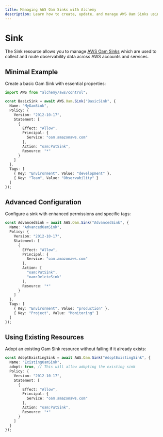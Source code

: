 ```yaml
---
title: Managing AWS Oam Sinks with Alchemy
description: Learn how to create, update, and manage AWS Oam Sinks using Alchemy Cloud Control.
---
```


# Sink

The Sink resource allows you to manage [AWS Oam Sinks](https://docs.aws.amazon.com/oam/latest/userguide/) which are used to collect and route observability data across AWS accounts and services.

## Minimal Example

Create a basic Oam Sink with essential properties:

```ts
import AWS from "alchemy/aws/control";

const BasicSink = await AWS.Oam.Sink("BasicSink", {
  Name: "MyOamSink",
  Policy: {
    Version: "2012-10-17",
    Statement: [
      {
        Effect: "Allow",
        Principal: {
          Service: "oam.amazonaws.com"
        },
        Action: "oam:PutSink",
        Resource: "*"
      }
    ]
  },
  Tags: [
    { Key: "Environment", Value: "development" },
    { Key: "Team", Value: "Observability" }
  ]
});
```

## Advanced Configuration

Configure a sink with enhanced permissions and specific tags:

```ts
const AdvancedSink = await AWS.Oam.Sink("AdvancedSink", {
  Name: "AdvancedOamSink",
  Policy: {
    Version: "2012-10-17",
    Statement: [
      {
        Effect: "Allow",
        Principal: {
          Service: "oam.amazonaws.com"
        },
        Action: [
          "oam:PutSink",
          "oam:DeleteSink"
        ],
        Resource: "*"
      }
    ]
  },
  Tags: [
    { Key: "Environment", Value: "production" },
    { Key: "Project", Value: "Monitoring" }
  ]
});
```

## Using Existing Resources

Adopt an existing Oam Sink resource without failing if it already exists:

```ts
const AdoptExistingSink = await AWS.Oam.Sink("AdoptExistingSink", {
  Name: "ExistingOamSink",
  adopt: true, // This will allow adopting the existing sink
  Policy: {
    Version: "2012-10-17",
    Statement: [
      {
        Effect: "Allow",
        Principal: {
          Service: "oam.amazonaws.com"
        },
        Action: "oam:PutSink",
        Resource: "*"
      }
    ]
  }
});
```